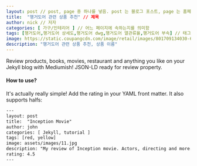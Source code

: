 ```yaml
---
layout: post // post, page 중 하나를 넣음. post 는 블로그 포스트, page 는 홈페이지를 구성하는 페이지 를 의미함
title:  "행거도어 관련 상품 추천" // 제목
author: nick // 저자
categories: [ 가구/인테리어 ] // 어느 페이지에 속하는지를 의미함
tags: [행거도어,행거도어 상세도,행거도어 dwg,행거도어 열관류율,행거도어 부속] // 태그 지정 가능
image: https://static.coupangcdn.com/image/retail/images/801709134030-6cb87ab3-af7f-4ebe-becc-25f762d24c3a.jpg // 또는 img 등 메인 페이지등에 표시되는 블로그 대표 이미지를 의미함 
description: "행거도어 관련 상품 추천, 상품 이름"
---
```


Review products, books, movies, restaurant and anything you like on your Jekyll blog with Mediumish! JSON-LD ready for review property.

#### How to use?

It's actually really simple! Add the rating in your YAML front matter. It also supports halfs:

```html
---
layout: post
title:  "Inception Movie"
author: john
categories: [ Jekyll, tutorial ]
tags: [red, yellow]
image: assets/images/11.jpg
description: "My review of Inception movie. Actors, directing and more."
rating: 4.5
---
```

